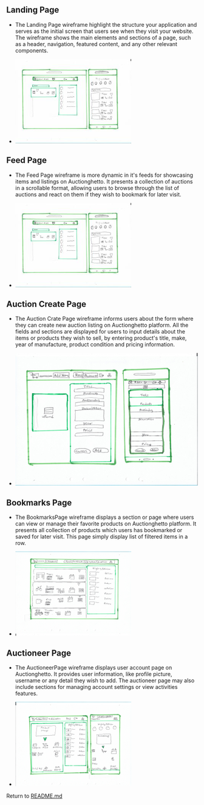 ## Landing Page

 * The Landing Page wireframe highlight the structure your application and serves as the initial screen that users see when they visit your website. The wireframe shows the main elements and sections of a page, such as a header, navigation, featured content, and any other relevant components.
 - ![Wireframe_page](/docs/img/sketch.md/lfeed.jpg)


## Feed Page

 * The Feed Page wireframe is more dynamic in it's feeds for showcasing items and listings on Auctionghetto. It presents a collection of auctions in a scrollable format, allowing users to browse through the list of auctions and react on them if they wish to bookmark for later visit. 
 - ![Wireframe_page](/docs/img/sketch.md/lfeed.jpg)


## Auction Create Page

 * The Auction Crate Page wireframe informs users about the form where they can create new auction listing on Auctionghetto platform. All the fields and sections are displayed for users to input details about the items or products they wish to sell, by entering product's title, make,  year of manufacture, product condition and pricing information.
 - ![Wireframe_page](/docs/img/sketch.md/additems.jpg)


## Bookmarks Page

 * The BookmarksPage wireframe displays a section or page where users can view or manage their favorite products on Auctionghetto  platform. It presents all collection of products which users has bookmarked or saved for later visit. This page simply display list of filtered items in a row.
 - ![Wireframe_page](/docs/img/sketch.md/bookmark.png)


## Auctioneer Page

 * The AuctioneerPage wireframe displays user account page on Auctionghetto. It provides user information, like profile picture, username or any detail they wish to add. The auctioneer page may also include sections for managing account settings or view  activities features.
 - ![Wireframe_page](/docs/img/sketch.md/auctioneer.png)



Return to [README.md](https://github.com/Madu-J/auctionghetto-frontend?tab=readme-ov-file#auctiongetto--auction-website-for-all-materials)